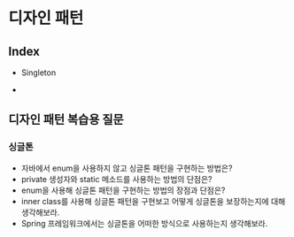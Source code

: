 # 디자인 패턴

## Index

- Singleton

- 

## 디자인 패턴 복습용 질문

### 싱글톤

- 자바에서 enum을 사용하지 않고 싱글톤 패턴을 구현하는 방법은?
- private 생성자와 static 메소드를 사용하는 방법의 단점은?
- enum을 사용해 싱글톤 패턴을 구현하는 방법의 장점과 단점은?
- inner class를 사용해 싱글톤 패턴을 구현보고 어떻게 싱글톤을 보장하는지에 대해 생각해보라.
- Spring 프레임워크에서는 싱글톤을 어떠한 방식으로 사용하는지 생각해보라.